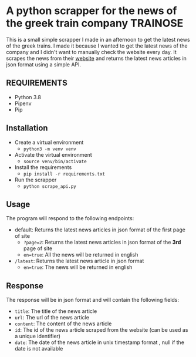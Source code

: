 # A python scrapper for the news of the greek train company TRAINOSE

This is a small simple scrapper I made in an afternoon to get the latest news of the greek trains. I made it because I wanted to get the latest news of the company and I didn't want to manually check the website every day. It scrapes the news from their [website](https://www.hellenictrain.gr/en/announcements) and returns the latest news articles in json format using a simple API.

## REQUIREMENTS
* Python 3.8
* Pipenv
* Pip

## Installation
* Create a virtual environment
    * ``python3 -m venv venv``
* Activate the virtual environment
    * ``source venv/bin/activate``
* Install the requirements
    * ``pip install -r requirements.txt``
* Run the scrapper
    * ``python scrape_api.py``

## Usage
The program will respond to the following endpoints:
* default: Returns the latest news articles in json format of the first page of site
    * ``?page=2``: Returns the latest news articles in json format of the **3rd** page of site
    * ``en=true``: All the news will be returned in english
* ``/latest``: Returns the latest news article in json format
    * ``en=true``: The news will be returned in english

## Response
The response will be in json format and will contain the following fields:
* ``title``: The title of the news article
* ``url``: The url of the news article
* ``content``: The content of the news article
* ``id``: The id of the news article scraped from the website (can be used as a unique identifier)
* ``date``: The date of the news article in unix timestamp format , null if the date is not available
